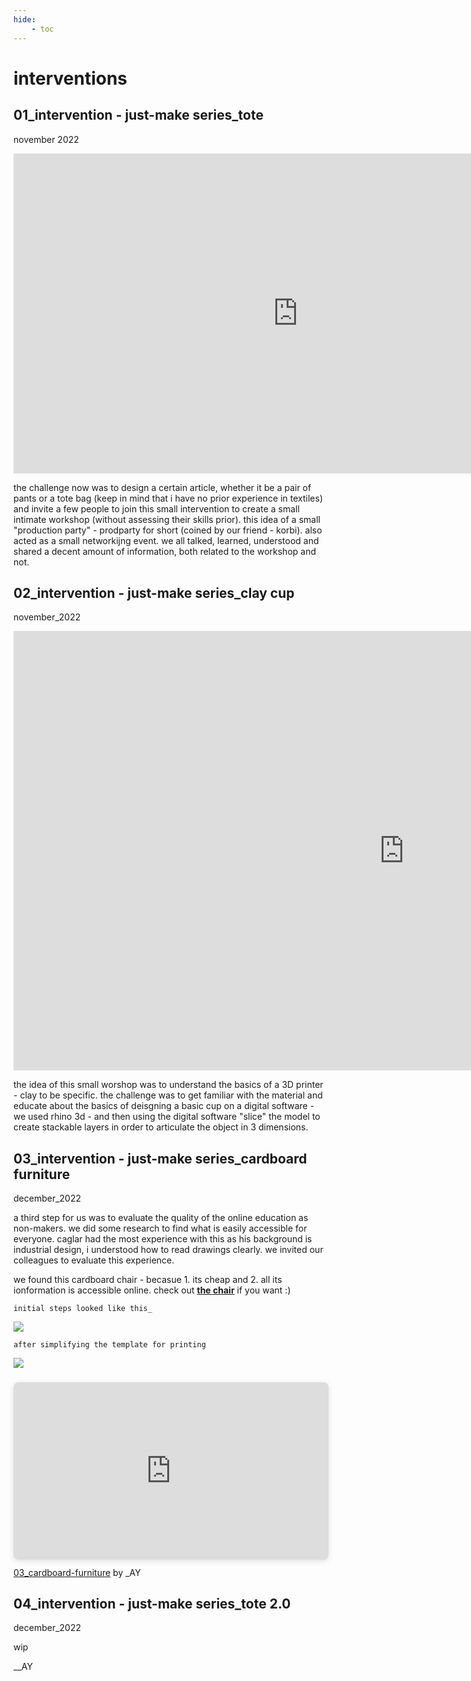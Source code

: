 ```yaml
---
hide:
    - toc
---
```


# interventions

## 01_intervention - just-make series_tote
november 2022

<iframe width="910" height="512" src="https://www.youtube.com/embed/cmkV1NR8Gg0" title="221106_Just-Make-Series_001_Tote-Bag" frameborder="0" allow="accelerometer; autoplay; clipboard-write; encrypted-media; gyroscope; picture-in-picture" allowfullscreen></iframe>

the challenge now was to design a certain article, whether it be a pair of pants or a tote bag (keep in mind that i have no prior experience in textiles) and invite a few people to join this small intervention to create a small intimate workshop (without assessing their skills prior). this idea of a small "production party" - prodparty for short (coined by our friend - korbi). also acted as a small networkijng event. we all talked, learned, understood and shared a decent amount of information, both related to the workshop and not. 

## 02_intervention - just-make series_clay cup
november_2022

<iframe width="1250" height="703" src="https://www.youtube.com/embed/H74tl_v62FQ" title="221123_Just-Make-Series_002_Clay-Cup" frameborder="0" allow="accelerometer; autoplay; clipboard-write; encrypted-media; gyroscope; picture-in-picture" allowfullscreen></iframe>

the idea of this small worshop was to understand the basics of a 3D printer - clay to be specific. the challenge was to get familiar with the material and educate about the basics of deisgning a basic cup on a digital software - we used rhino 3d - and then using the digital software "slice" the model to create stackable layers in order to articulate the object in 3 dimensions. 


## 03_intervention - just-make series_cardboard furniture
december_2022

a third step for us was to evaluate the quality of the online education as non-makers. we did some research to find what is easily accessible for everyone. caglar had the most experience with this as his background is industrial design, i understood how to read drawings clearly. we invited our colleagues to evaluate this experience. 

we found this cardboard chair - becasue 1. its cheap and 2. all its ionformation is accessible online. check out **[the chair](https://www.instructables.com/One-Piece-Cardboard-Chair/)** if you want :)

    initial steps looked like this_
![](../images/00_interventions/all-steps-2.png)

    after simplifying the template for printing
![](../images/00_interventions/simplifyed-steps.png)

<div style="position: relative; width: 100%; height: 0; padding-top: 56.2500%;
 padding-bottom: 0; box-shadow: 0 2px 8px 0 rgba(63,69,81,0.16); margin-top: 1.6em; margin-bottom: 0.9em; overflow: hidden;
 border-radius: 8px; will-change: transform;">
  <iframe loading="lazy" style="position: absolute; width: 100%; height: 100%; top: 0; left: 0; border: none; padding: 0;margin: 0;"
    src="https:&#x2F;&#x2F;www.canva.com&#x2F;design&#x2F;DAFrmtnRpIo&#x2F;view?embed" allowfullscreen="allowfullscreen" allow="fullscreen">
  </iframe>
</div>
<a href="https:&#x2F;&#x2F;www.canva.com&#x2F;design&#x2F;DAFrmtnRpIo&#x2F;view?utm_content=DAFrmtnRpIo&amp;utm_campaign=designshare&amp;utm_medium=embeds&amp;utm_source=link" target="_blank" rel="noopener">03_cardboard-furniture</a> by _AY

## 04_intervention - just-make series_tote 2.0
december_2022

wip

__AY 